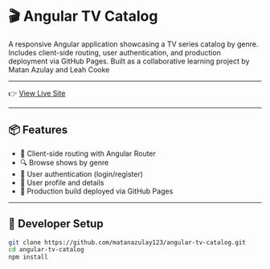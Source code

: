 # 🎬 Angular TV Catalog

A responsive Angular application showcasing a TV series catalog by genre.  
Includes client-side routing, user authentication, and production deployment via GitHub Pages.
Built as a collaborative learning project by Matan Azulay and Leah Cooke

---

👉 [View Live Site](https://matanazulay123.github.io/angular-tv-catalog/)

---

## 📦 Features

- 🧭 Client-side routing with Angular Router
- 🔍 Browse shows by genre
- 👤 User authentication (login/register)
- 📝 User profile and details
- 📁 Production build deployed via GitHub Pages

---

## 🚀 Developer Setup

```bash
git clone https://github.com/matanazulay123/angular-tv-catalog.git
cd angular-tv-catalog
npm install
